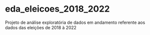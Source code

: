 # eda_eleicoes_2018_2022
Projeto de análise exploratória de dados em andamento referente aos dados das eleições de 2018 à 2022
